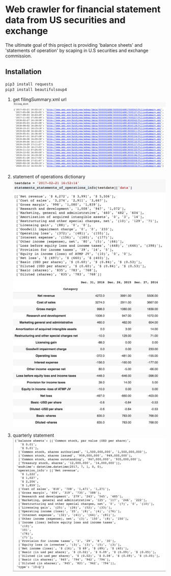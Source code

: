 
# Web crawler for financial statement data from US securities and exchange
The ultimate goal of this project is providing 'balance sheets' and 'statements of operation' by scaping in U.S securities and exchange commission. 

## Installation

```bash
pip3 install requests
pip3 install beautifulsoup4
```

1. get filingSummary.xml url
![](image/filing_dict.png)

2. statement of operations dictionary
![](image/statement_of_operations_dict.png)
![](image/statement_of_operations_df.png)

3. quarterly statement
![](image/quarterly_statement.png)
